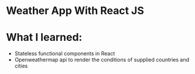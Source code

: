 # Weather App With React JS
# What I learned:
- Stateless functional components in React
- Openweathermap api to render the conditions of supplied countries and cities
